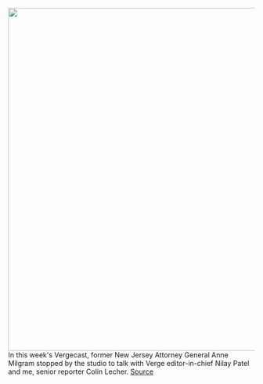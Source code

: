 <img src='https://cdn.vox-cdn.com/thumbor/xArFztqsCONwBqNEKWSxXk1ZEL0=/0x0:2040x1360/1200x800/filters:focal(857x517:1183x843)/cdn.vox-cdn.com/uploads/chorus_image/image/66290964/jbareham_170417_1617_0001.0.jpg' width='700px' /><br/>
In this week's Vergecast, former New Jersey Attorney General Anne Milgram stopped by the studio to talk with Verge editor-in-chief Nilay Patel and me, senior reporter Colin Lecher.
<a href='https://www.theverge.com/2020/2/11/21120372/anne-milgram-ring-cameras-facial-recognition-policing-vergecast-podcast'> Source <a/>